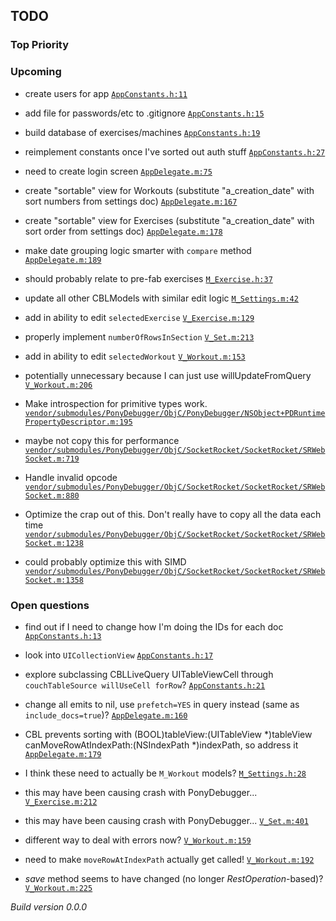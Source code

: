 ## TODO

### Top Priority

### Upcoming
 * create users for app <a href="https://github.com/PaulCapestany/Stronger/blob/personaLogin/Stronger/AppConstants.h#L11">`AppConstants.h:11`</a>
 * add file for passwords/etc to .gitignore <a href="https://github.com/PaulCapestany/Stronger/blob/personaLogin/Stronger/AppConstants.h#L15">`AppConstants.h:15`</a>
 * build database of exercises/machines <a href="https://github.com/PaulCapestany/Stronger/blob/personaLogin/Stronger/AppConstants.h#L19">`AppConstants.h:19`</a>
 * reimplement constants once I've sorted out auth stuff <a href="https://github.com/PaulCapestany/Stronger/blob/personaLogin/Stronger/AppConstants.h#L27">`AppConstants.h:27`</a>
 * need to create login screen <a href="https://github.com/PaulCapestany/Stronger/blob/personaLogin/Stronger/AppDelegate.m#L75">`AppDelegate.m:75`</a>
 * create "sortable" view for Workouts (substitute "a_creation_date" with sort numbers from settings doc) <a href="https://github.com/PaulCapestany/Stronger/blob/personaLogin/Stronger/AppDelegate.m#L167">`AppDelegate.m:167`</a>
 * create "sortable" view for Exercises (substitute "a_creation_date" with sort order from settings doc) <a href="https://github.com/PaulCapestany/Stronger/blob/personaLogin/Stronger/AppDelegate.m#L178">`AppDelegate.m:178`</a>
 * make date grouping logic smarter with `compare` method <a href="https://github.com/PaulCapestany/Stronger/blob/personaLogin/Stronger/AppDelegate.m#L189">`AppDelegate.m:189`</a>
 * should probably relate to pre-fab exercises <a href="https://github.com/PaulCapestany/Stronger/blob/personaLogin/Stronger/M_Exercise.h#L37">`M_Exercise.h:37`</a>
 * update all other CBLModels with similar edit logic <a href="https://github.com/PaulCapestany/Stronger/blob/personaLogin/Stronger/M_Settings.m#L42">`M_Settings.m:42`</a>
 * add in ability to edit `selectedExercise` <a href="https://github.com/PaulCapestany/Stronger/blob/personaLogin/Stronger/V_Exercise.m#L129">`V_Exercise.m:129`</a>
 * properly implement `numberOfRowsInSection` <a href="https://github.com/PaulCapestany/Stronger/blob/personaLogin/Stronger/V_Set.m#L213">`V_Set.m:213`</a>
 * add in ability to edit `selectedWorkout` <a href="https://github.com/PaulCapestany/Stronger/blob/personaLogin/Stronger/V_Workout.m#L153">`V_Workout.m:153`</a>
 * potentially unnecessary because I can just use willUpdateFromQuery <a href="https://github.com/PaulCapestany/Stronger/blob/personaLogin/Stronger/V_Workout.m#L206">`V_Workout.m:206`</a>
 * Make introspection for primitive types work. <a href="https://github.com/PaulCapestany/Stronger/blob/personaLogin/Stronger/vendor/submodules/PonyDebugger/ObjC/PonyDebugger/NSObject+PDRuntimePropertyDescriptor.m#L195">`vendor/submodules/PonyDebugger/ObjC/PonyDebugger/NSObject+PDRuntimePropertyDescriptor.m:195`</a>
 * maybe not copy this for performance <a href="https://github.com/PaulCapestany/Stronger/blob/personaLogin/Stronger/vendor/submodules/PonyDebugger/ObjC/SocketRocket/SocketRocket/SRWebSocket.m#L719">`vendor/submodules/PonyDebugger/ObjC/SocketRocket/SocketRocket/SRWebSocket.m:719`</a>
 * Handle invalid opcode <a href="https://github.com/PaulCapestany/Stronger/blob/personaLogin/Stronger/vendor/submodules/PonyDebugger/ObjC/SocketRocket/SocketRocket/SRWebSocket.m#L880">`vendor/submodules/PonyDebugger/ObjC/SocketRocket/SocketRocket/SRWebSocket.m:880`</a>
 * Optimize the crap out of this.  Don't really have to copy all the data each time <a href="https://github.com/PaulCapestany/Stronger/blob/personaLogin/Stronger/vendor/submodules/PonyDebugger/ObjC/SocketRocket/SocketRocket/SRWebSocket.m#L1238">`vendor/submodules/PonyDebugger/ObjC/SocketRocket/SocketRocket/SRWebSocket.m:1238`</a>
 * could probably optimize this with SIMD <a href="https://github.com/PaulCapestany/Stronger/blob/personaLogin/Stronger/vendor/submodules/PonyDebugger/ObjC/SocketRocket/SocketRocket/SRWebSocket.m#L1358">`vendor/submodules/PonyDebugger/ObjC/SocketRocket/SocketRocket/SRWebSocket.m:1358`</a>

### Open questions
 * find out if I need to change how I'm doing the IDs for each doc <a href="https://github.com/PaulCapestany/Stronger/blob/personaLogin/Stronger/AppConstants.h#L13">`AppConstants.h:13`</a>
 * look into `UICollectionView` <a href="https://github.com/PaulCapestany/Stronger/blob/personaLogin/Stronger/AppConstants.h#L17">`AppConstants.h:17`</a>
 * explore subclassing CBLLiveQuery UITableViewCell through `couchTableSource willUseCell forRow`? <a href="https://github.com/PaulCapestany/Stronger/blob/personaLogin/Stronger/AppConstants.h#L21">`AppConstants.h:21`</a>
 * change all emits to nil, use `prefetch=YES` in query instead (same as `include_docs=true`)? <a href="https://github.com/PaulCapestany/Stronger/blob/personaLogin/Stronger/AppDelegate.m#L160">`AppDelegate.m:160`</a>
 * CBL prevents sorting with (BOOL)tableView:(UITableView *)tableView canMoveRowAtIndexPath:(NSIndexPath *)indexPath, so address it <a href="https://github.com/PaulCapestany/Stronger/blob/personaLogin/Stronger/AppDelegate.m#L179">`AppDelegate.m:179`</a>
 * I think these need to actually be `M_Workout` models? <a href="https://github.com/PaulCapestany/Stronger/blob/personaLogin/Stronger/M_Settings.h#L28">`M_Settings.h:28`</a>
 * this may have been causing crash with PonyDebugger... <a href="https://github.com/PaulCapestany/Stronger/blob/personaLogin/Stronger/V_Exercise.m#L212">`V_Exercise.m:212`</a>
 * this may have been causing crash with PonyDebugger... <a href="https://github.com/PaulCapestany/Stronger/blob/personaLogin/Stronger/V_Set.m#L401">`V_Set.m:401`</a>
 * different way to deal with errors now? <a href="https://github.com/PaulCapestany/Stronger/blob/personaLogin/Stronger/V_Workout.m#L159">`V_Workout.m:159`</a>
 * need to make `moveRowAtIndexPath` actually get called! <a href="https://github.com/PaulCapestany/Stronger/blob/personaLogin/Stronger/V_Workout.m#L192">`V_Workout.m:192`</a>
 * *save* method seems to have changed (no longer *RestOperation*-based)? <a href="https://github.com/PaulCapestany/Stronger/blob/personaLogin/Stronger/V_Workout.m#L225">`V_Workout.m:225`</a>


_Build version 0.0.0_

<!---->
